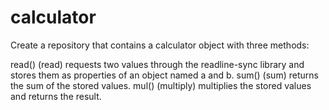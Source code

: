 # calculator
Create a repository that contains a calculator object with three methods:

read() (read) requests two values through the readline-sync library and stores them as properties of an object named a and b.
sum() (sum) returns the sum of the stored values.
mul() (multiply) multiplies the stored values and returns the result.
